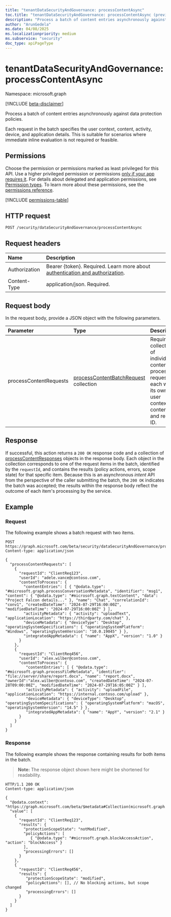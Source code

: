 ```yaml
---
title: "tenantDataSecurityAndGovernance: processContentAsync"
toc.title: "tenantDataSecurityAndGovernance: processContentAsync (preview)"
description: "Process a batch of content entries asynchronously against data protection policies."
author: "ArunGedela"
ms.date: 04/08/2025
ms.localizationpriority: medium
ms.subservice: "security"
doc_type: apiPageType
---
```


# tenantDataSecurityAndGovernance: processContentAsync

Namespace: microsoft.graph

[!INCLUDE [beta-disclaimer](../../includes/beta-disclaimer.md)]

Process a batch of content entries asynchronously against data protection policies.

Each request in the batch specifies the user context, content, activity, device, and application details. This is suitable for scenarios where immediate inline evaluation is not required or feasible.

## Permissions

Choose the permission or permissions marked as least privileged for this API. Use a higher privileged permission or permissions [only if your app requires it](/graph/permissions-overview#best-practices-for-using-microsoft-graph-permissions). For details about delegated and application permissions, see [Permission types](/graph/permissions-overview#permission-types). To learn more about these permissions, see the [permissions reference](/graph/permissions-reference).

[!INCLUDE [permissions-table](../includes/permissions/tenantdatasecurityandgovernance-post-processcontentasync-permissions.md)]

## HTTP request

```http
POST /security/dataSecurityAndGovernance/processContentAsync
```

## Request headers

| Name          | Description   |
| :------------ | :------------ |
|Authorization|Bearer {token}. Required. Learn more about [authentication and authorization](/graph/auth/auth-concepts).|
| Content-Type  | application/json. Required. |

## Request body

In the request body, provide a JSON object with the following parameters.

| Parameter             | Type                                                                                                       | Description                                                                                                            |
| :-------------------- | :--------------------------------------------------------------------------------------------------------- | :--------------------------------------------------------------------------------------------------------------------- |
| processContentRequests| [processContentBatchRequest](../resources/processcontentbatchrequest.md) collection | Required. A collection of individual content processing requests, each with its own user context, content, and request ID. |

## Response

If successful, this action returns a `200 OK` response code and a collection of [processContentResponses](../resources/processcontentresponses.md) objects in the response body. Each object in the collection corresponds to one of the request items in the batch, identified by the `requestId`, and contains the results (policy actions, errors, scope state) for that specific item. Because this is an asynchronous *intent* API from the perspective of the caller submitting the batch, the `200 OK` indicates the batch was accepted; the results within the response body reflect the outcome of each item's processing by the service.

## Example

### Request

The following example shows a batch request with two items.

```http
POST https://graph.microsoft.com/beta/security/dataSecurityAndGovernance/processContentAsync
Content-type: application/json

{
  "processContentRequests": [
    {
      "requestId": "ClientReq123",
      "userId": "adele.vance@contoso.com",
      "contentToProcess": {
        "contentEntries": [ { "@odata.type": "#microsoft.graph.processConversationMetadata", "identifier": "msg1", "content": { "@odata.type": "#microsoft.graph.textContent", "data": "Project Falcon details..." }, "name": "Chat", "correlationId": "conv1", "createdDateTime": "2024-07-29T16:00:00Z", "modifiedDateTime": "2024-07-29T16:00:00Z" } ],
        "activityMetadata": { "activity": "uploadText", "applicationLocation": "https://thirdparty.com/chat" },
        "deviceMetadata": { "deviceType": "Desktop", "operatingSystemSpecifications": { "operatingSystemPlatform": "Windows", "operatingSystemVersion": "10.0.19045" } },
        "integratedAppMetadata": { "name": "AppX", "version": "1.0" }
      }
    },
    {
      "requestId": "ClientReq456",
      "userId": "alex.wilber@contoso.com",
      "contentToProcess": {
         "contentEntries": [ { "@odata.type": "#microsoft.graph.processFileMetadata", "identifier": "file://server/share/report.docx", "name": "report.docx", "ownerId":"alex.wilber@contoso.com", "createdDateTime": "2024-07-28T09:00:00Z", "modifiedDateTime": "2024-07-29T16:05:00Z" } ],
         "activityMetadata": { "activity": "uploadFile", "applicationLocation": "https://internal.contoso.com/upload" },
         "deviceMetadata": { "deviceType": "Desktop", "operatingSystemSpecifications": { "operatingSystemPlatform": "macOS", "operatingSystemVersion": "14.5" } },
         "integratedAppMetadata": { "name": "AppY", "version": "2.1" }
      }
    }
  ]
}
```

### Response

The following example shows the response containing results for both items in the batch.

> **Note:** The response object shown here might be shortened for readability.

```http
HTTP/1.1 200 OK
Content-type: application/json

{
  "@odata.context": "https://graph.microsoft.com/beta/$metadata#Collection(microsoft.graph.processContentResponses)",
  "value": [
    {
      "requestId": "ClientReq123",
      "results": {
        "protectionScopeState": "notModified",
        "policyActions": [
           { "@odata.type": "#microsoft.graph.blockAccessAction", "action": "blockAccess" }
        ],
        "processingErrors": []
      }
    },
    {
      "requestId": "ClientReq456",
      "results": {
         "protectionScopeState": "modified",
         "policyActions": [], // No blocking actions, but scope changed
         "processingErrors": []
      }
    }
  ]
}
```

